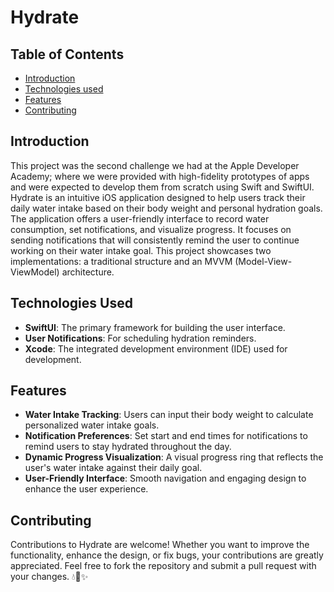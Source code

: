 # Hydrate

## Table of Contents
- [Introduction](#introduction)
- [Technologies used](#technologies-used)
- [Features](#features)
- [Contributing](#contributing)

## Introduction
This project was the second challenge we had at the Apple Developer Academy; where we were provided with high-fidelity prototypes of apps and were expected to develop them from scratch using Swift and SwiftUI. <br>
Hydrate is an intuitive iOS application designed to help users track their daily water intake based on their body weight and personal hydration goals. The application offers a user-friendly interface to record water consumption, set notifications, and visualize progress. It focuses on sending notifications that will consistently remind the user to continue working on their water intake goal. This project showcases two implementations: a traditional structure and an MVVM (Model-View-ViewModel) architecture.

## Technologies Used
- **SwiftUI**: The primary framework for building the user interface.
- **User Notifications**: For scheduling hydration reminders.
- **Xcode**: The integrated development environment (IDE) used for development.

## Features
- **Water Intake Tracking**: Users can input their body weight to calculate personalized water intake goals.
- **Notification Preferences**: Set start and end times for notifications to remind users to stay hydrated throughout the day.
- **Dynamic Progress Visualization**: A visual progress ring that reflects the user's water intake against their daily goal.
- **User-Friendly Interface**: Smooth navigation and engaging design to enhance the user experience.

## Contributing
Contributions to Hydrate are welcome! Whether you want to improve the functionality, enhance the design, or fix bugs, your contributions are greatly appreciated. Feel free to fork the repository and submit a pull request with your changes. 💧📱✨
  
